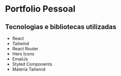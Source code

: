 # Portfolio Pessoal
## Tecnologias e bibliotecas utilizadas
- React
- Tailwind
- React Router
- Hero Icons
- EmailJs
- Styled Components
- Materia Tailwind

